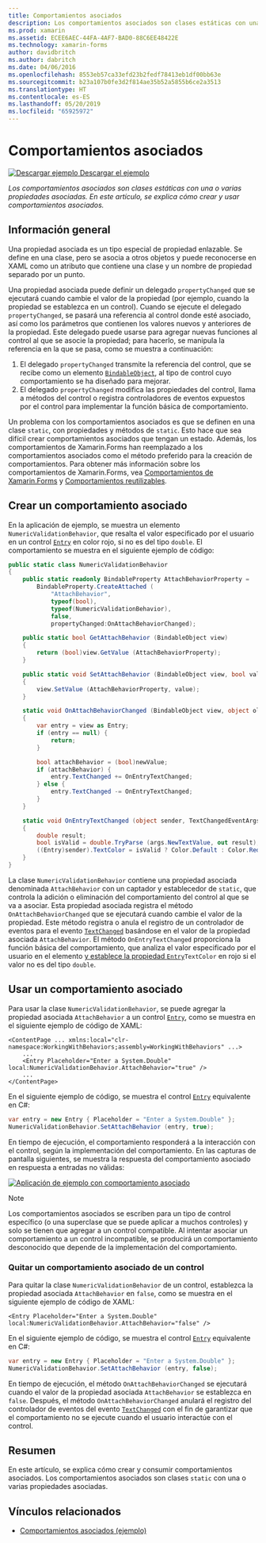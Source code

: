 ```yaml
---
title: Comportamientos asociados
description: Los comportamientos asociados son clases estáticas con una o varias propiedades asociadas. En este artículo, se explica cómo crear y usar comportamientos asociados.
ms.prod: xamarin
ms.assetid: ECEE6AEC-44FA-4AF7-BAD0-88C6EE48422E
ms.technology: xamarin-forms
author: davidbritch
ms.author: dabritch
ms.date: 04/06/2016
ms.openlocfilehash: 8553eb57ca33efd23b2fedf78413eb1df00bb63e
ms.sourcegitcommit: b23a107b0fe3d2f814ae35b52a5855b6ce2a3513
ms.translationtype: HT
ms.contentlocale: es-ES
ms.lasthandoff: 05/20/2019
ms.locfileid: "65925972"
---
```

# <a name="attached-behaviors"></a>Comportamientos asociados

[![Descargar ejemplo](~/media/shared/download.png) Descargar el ejemplo](https://developer.xamarin.com/samples/xamarin-forms/Behaviors/AttachedNumericValidationBehavior/)

_Los comportamientos asociados son clases estáticas con una o varias propiedades asociadas. En este artículo, se explica cómo crear y usar comportamientos asociados._

## <a name="overview"></a>Información general

Una propiedad asociada es un tipo especial de propiedad enlazable. Se define en una clase, pero se asocia a otros objetos y puede reconocerse en XAML como un atributo que contiene una clase y un nombre de propiedad separado por un punto.

Una propiedad asociada puede definir un delegado `propertyChanged` que se ejecutará cuando cambie el valor de la propiedad (por ejemplo, cuando la propiedad se establezca en un control). Cuando se ejecute el delegado `propertyChanged`, se pasará una referencia al control donde esté asociado, así como los parámetros que contienen los valores nuevos y anteriores de la propiedad. Este delegado puede usarse para agregar nuevas funciones al control al que se asocie la propiedad; para hacerlo, se manipula la referencia en la que se pasa, como se muestra a continuación:

1. El delegado `propertyChanged` transmite la referencia del control, que se recibe como un elemento [`BindableObject`](xref:Xamarin.Forms.BindableObject), al tipo de control cuyo comportamiento se ha diseñado para mejorar.
1. El delegado `propertyChanged` modifica las propiedades del control, llama a métodos del control o registra controladores de eventos expuestos por el control para implementar la función básica de comportamiento.

Un problema con los comportamientos asociados es que se definen en una clase `static`, con propiedades y métodos de `static`. Esto hace que sea difícil crear comportamientos asociados que tengan un estado. Además, los comportamientos de Xamarin.Forms han reemplazado a los comportamientos asociados como el método preferido para la creación de comportamientos. Para obtener más información sobre los comportamientos de Xamarin.Forms, vea [Comportamientos de Xamarin.Forms](~/xamarin-forms/app-fundamentals/behaviors/creating.md) y [Comportamientos reutilizables](~/xamarin-forms/app-fundamentals/behaviors/reusable/index.md).

## <a name="creating-an-attached-behavior"></a>Crear un comportamiento asociado

En la aplicación de ejemplo, se muestra un elemento `NumericValidationBehavior`, que resalta el valor especificado por el usuario en un control [`Entry`](xref:Xamarin.Forms.Entry) en color rojo, si no es del tipo `double`. El comportamiento se muestra en el siguiente ejemplo de código:

```csharp
public static class NumericValidationBehavior
{
    public static readonly BindableProperty AttachBehaviorProperty =
        BindableProperty.CreateAttached (
            "AttachBehavior",
            typeof(bool),
            typeof(NumericValidationBehavior),
            false,
            propertyChanged:OnAttachBehaviorChanged);

    public static bool GetAttachBehavior (BindableObject view)
    {
        return (bool)view.GetValue (AttachBehaviorProperty);
    }

    public static void SetAttachBehavior (BindableObject view, bool value)
    {
        view.SetValue (AttachBehaviorProperty, value);
    }

    static void OnAttachBehaviorChanged (BindableObject view, object oldValue, object newValue)
    {
        var entry = view as Entry;
        if (entry == null) {
            return;
        }

        bool attachBehavior = (bool)newValue;
        if (attachBehavior) {
            entry.TextChanged += OnEntryTextChanged;
        } else {
            entry.TextChanged -= OnEntryTextChanged;
        }
    }

    static void OnEntryTextChanged (object sender, TextChangedEventArgs args)
    {
        double result;
        bool isValid = double.TryParse (args.NewTextValue, out result);
        ((Entry)sender).TextColor = isValid ? Color.Default : Color.Red;
    }
}
```

La clase `NumericValidationBehavior` contiene una propiedad asociada denominada `AttachBehavior` con un captador y establecedor de `static`, que controla la adición o eliminación del comportamiento del control al que se va a asociar. Esta propiedad asociada registra el método `OnAttachBehaviorChanged` que se ejecutará cuando cambie el valor de la propiedad. Este método registra o anula el registro de un controlador de eventos para el evento [`TextChanged`](xref:Xamarin.Forms.Entry.TextChanged) basándose en el valor de la propiedad asociada `AttachBehavior`. El método `OnEntryTextChanged` proporciona la función básica del comportamiento, que analiza el valor especificado por el usuario en el elemento [ y establece la propiedad `Entry`](xref:Xamarin.Forms.Entry)`TextColor` en rojo si el valor no es del tipo `double`.

## <a name="consuming-an-attached-behavior"></a>Usar un comportamiento asociado

Para usar la clase `NumericValidationBehavior`, se puede agregar la propiedad asociada `AttachBehavior` a un control [`Entry`](xref:Xamarin.Forms.Entry), como se muestra en el siguiente ejemplo de código de XAML:

```xaml
<ContentPage ... xmlns:local="clr-namespace:WorkingWithBehaviors;assembly=WorkingWithBehaviors" ...>
    ...
    <Entry Placeholder="Enter a System.Double" local:NumericValidationBehavior.AttachBehavior="true" />
    ...
</ContentPage>
```

En el siguiente ejemplo de código, se muestra el control [`Entry`](xref:Xamarin.Forms.Entry) equivalente en C#:

```csharp
var entry = new Entry { Placeholder = "Enter a System.Double" };
NumericValidationBehavior.SetAttachBehavior (entry, true);
```

En tiempo de ejecución, el comportamiento responderá a la interacción con el control, según la implementación del comportamiento. En las capturas de pantalla siguientes, se muestra la respuesta del comportamiento asociado en respuesta a entradas no válidas:

[![](attached-images/screenshots-sml.png "Aplicación de ejemplo con comportamiento asociado")](attached-images/screenshots.png#lightbox "Sample Application with Attached Behavior")

> [!NOTE]
> Los comportamientos asociados se escriben para un tipo de control específico (o una superclase que se puede aplicar a muchos controles) y solo se tienen que agregar a un control compatible. Al intentar asociar un comportamiento a un control incompatible, se producirá un comportamiento desconocido que depende de la implementación del comportamiento.

### <a name="removing-an-attached-behavior-from-a-control"></a>Quitar un comportamiento asociado de un control

Para quitar la clase `NumericValidationBehavior` de un control, establezca la propiedad asociada `AttachBehavior` en `false`, como se muestra en el siguiente ejemplo de código de XAML:

```xaml
<Entry Placeholder="Enter a System.Double" local:NumericValidationBehavior.AttachBehavior="false" />
```

En el siguiente ejemplo de código, se muestra el control [`Entry`](xref:Xamarin.Forms.Entry) equivalente en C#:

```csharp
var entry = new Entry { Placeholder = "Enter a System.Double" };
NumericValidationBehavior.SetAttachBehavior (entry, false);
```

En tiempo de ejecución, el método `OnAttachBehaviorChanged` se ejecutará cuando el valor de la propiedad asociada `AttachBehavior` se establezca en `false`. Después, el método `OnAttachBehaviorChanged` anulará el registro del controlador de eventos del evento [`TextChanged`](xref:Xamarin.Forms.Entry.TextChanged) con el fin de garantizar que el comportamiento no se ejecute cuando el usuario interactúe con el control.

## <a name="summary"></a>Resumen

En este artículo, se explica cómo crear y consumir comportamientos asociados. Los comportamientos asociados son clases `static` con una o varias propiedades asociadas.


## <a name="related-links"></a>Vínculos relacionados

- [Comportamientos asociados (ejemplo)](https://developer.xamarin.com/samples/xamarin-forms/Behaviors/AttachedNumericValidationBehavior/)
